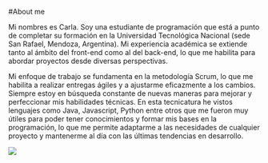 
#About me 


Mi nombres es Carla. Soy una estudiante de programación que está a punto de completar su formación en la Universidad Tecnológica Nacional (sede San Rafael, Mendoza, Argentina). Mi experiencia académica se extiende tanto al ámbito del front-end como al del back-end, lo que me habilita para abordar proyectos desde diversas perspectivas.

Mi enfoque de trabajo se fundamenta en la metodología Scrum, lo que me habilita a realizar entregas ágiles y a ajustarme eficazmente a los cambios. Siempre estoy en búsqueda constante de nuevas maneras para mejorar y perfeccionar mis habilidades técnicas.
En esta tecnicatura he vistos lenguajes como Java, Javascript, Python entre otros que me fueron muy útiles para poder tener conocimientos y formar mis bases en la programación, lo que me permite adaptarme a las necesidades de cualquier proyecto y mantenerme al día con las últimas tendencias en desarrollo.




![](https://i.giphy.com/media/26xBwdIuRJiAIqHwA/giphy.webp)
